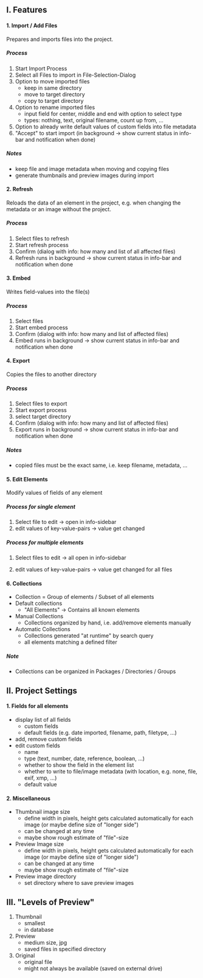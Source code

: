 ## I. Features

#### 1. Import / Add Files

Prepares and imports files into the project. 

##### Process

1. Start Import Process
2. Select all Files to import in File-Selection-Dialog
3. Option to move imported files
   - keep in same directory
   - move to target directory
   - copy to target directory
4. Option to rename imported files
   - input field for center, middle and end with option to select type
   - types: nothing, text, original filename, count up from, ... 
5. Option to already write default values of custom fields into file metadata
6. "Accept" to start import (in background -> show current status in info-bar and notification when done)

##### Notes

- keep file and image metadata when moving and copying files
- generate thumbnails and preview images during import





#### 2. Refresh

Reloads the data of an element in the project, e.g. when changing the metadata or an image without the project.

##### Process

1. Select files to refresh
2. Start refresh process
3. Confirm (dialog with info: how many and list of all affected files)
4. Refresh runs in background -> show current status in info-bar and notification when done





#### 3. Embed

Writes field-values into the file(s)

##### Process

1. Select files
2. Start embed process
3. Confirm (dialog with info: how many and list of affected files)
4. Embed runs in background -> show current status in info-bar and notification when done





#### 4. Export

Copies the files to another directory

##### Process

1. Select files to export
2. Start export process
3. select target directory
4. Confirm (dialog with info: how many and list of affected files)
5. Export runs in background -> show current status in info-bar and notification when done

##### Notes

- copied files must be the exact same, i.e. keep filename, metadata, ...





#### 5. Edit Elements

Modify values of fields of any element

##### Process for single element

1. Select file to edit -> open in info-sidebar
2. edit values of key-value-pairs -> value get changed

##### Process for multiple elements

1. Select files to edit -> all open in info-sidebar

2. edit values of key-value-pairs -> value get changed for all files

   



#### 6. Collections

- Collection = Group of elements / Subset of all elements
- Default collections
  - "All Elements" -> Contains all known elements
- Manual Collections
  - Collections organized by hand, i.e. add/remove elements manually
- Automatic Collections
  - Collections generated "at runtime" by search query
  - all elements matching a defined filter

##### Note

- Collections can be organized in Packages / Directories / Groups



## II. Project Settings

#### 1. Fields for all elements

- display list of all fields
  - custom fields
  - default fields (e.g. date imported, filename, path, filetype, ...)
- add, remove custom fields
- edit custom fields
  - name
  - type (text, number, date, reference, boolean, ...)
  - whether to show the field in the element list
  - whether to write to file/image metadata (with location, e.g. none, file, exif, xmp, ...)
  - default value

#### 2. Miscellaneous

- Thumbnail image size
  - define width in pixels, height gets calculated automatically for each image (or maybe define size of "longer side")
  - can be changed at any time
  - maybe show rough estimate of "file"-size
- Preview Image size
  - define width in pixels, height gets calculated automatically for each image (or maybe define size of "longer side")
  - can be changed at any time
  - maybe show rough estimate of "file"-size
- Preview image directory
  - set directory where to save preview images





## III. "Levels of Preview"

1. Thumbnail
   - smallest
   - in database
2. Preview 
   - medium size, jpg
   - saved files in specified directory
3. Original
   - original file
   - might not always be available (saved on external drive)
